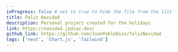 ```yaml
---
inProgress: false # set to true to hide the file from the list
title: Feliz Navidad
description: Personal project created for the holidays
link: https://navidad.jpdiaz.dev/
github_link: https://github.com/JuanPabloDiaz/felizNavidad
tags: ['next', 'Chart.js', 'Tailwind']
---
```

